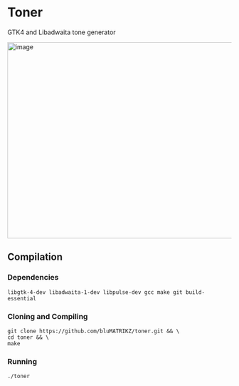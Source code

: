 # Toner
GTK4 and Libadwaita tone generator

<img width="602" height="440" alt="image" src="http://23.118.181.23/toner/pic1.png" />

## Compilation
### Dependencies
```
libgtk-4-dev libadwaita-1-dev libpulse-dev gcc make git build-essential
```
### Cloning and Compiling
```
git clone https://github.com/bluMATRIKZ/toner.git && \
cd toner && \
make
```
### Running
```
./toner
```
